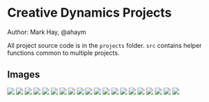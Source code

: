 # Creative Dynamics Projects

Author: Mark Hay, @ahaym

All project source code is in the `projects` folder. `src` contains helper functions common to multiple projects.

## Images

![](img/MDVAIDOYHYEA50000.png)
![](img/FIRCDERRPVLD50000.png)
![](img/QFFVSLMJJGCR50000.png)
![](img/henon.png)
![](img/bz.png)
![](img/CVQKGHQTPHTE50000.png)
![](img/julia0.285-1.0e-2.png)
![](img/henonLine.png)
![](img/HGUHDPHNSGOH50000.png)
![](img/output0.gif)
![](img/MCRBIPOPHTBN50000.png)
![](img/mandelbrot.png)
![](img/logistic.png)
![](img/FIRCDERRPVLD50000.line.png)
![](img/predator.png)
![](img/output1.gif)
![](img/cascade.png)
![](img/julia-0.6180339887498949-0.0.png)
![](img/g2.png)
![](img/g.png)
